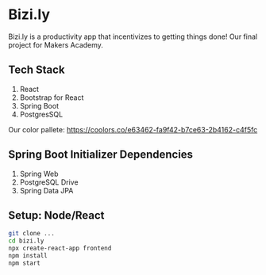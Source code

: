 # Bizi.ly

Bizi.ly is a productivity app that incentivizes to getting things done!
Our final project for Makers Academy.

## Tech Stack
1. React
2. Bootstrap for React
3. Spring Boot
4. PostgresSQL


Our color pallete: https://coolors.co/e63462-fa9f42-b7ce63-2b4162-c4f5fc

## Spring Boot Initializer Dependencies
1. Spring Web
2. PostgreSQL Drive
3. Spring Data JPA

## Setup: Node/React
```bash
git clone ...
cd bizi.ly
npx create-react-app frontend
npm install
npm start
```
